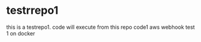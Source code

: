 # testrrepo1
this is a testrepo1. code will execute from this repo
code1 
aws webhook test 1 on docker
